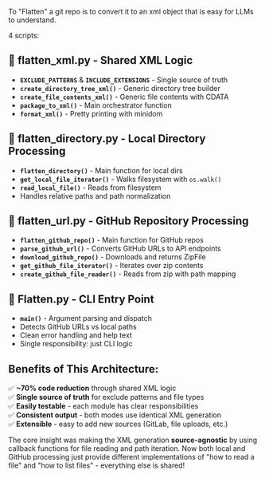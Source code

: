 To "Flatten" a git repo is to convert it to an xml object that is easy for LLMs to understand.

4 scripts:

## 📁 **flatten_xml.py** - Shared XML Logic
- **`EXCLUDE_PATTERNS`** & **`INCLUDE_EXTENSIONS`** - Single source of truth
- **`create_directory_tree_xml()`** - Generic directory tree builder
- **`create_file_contents_xml()`** - Generic file contents with CDATA
- **`package_to_xml()`** - Main orchestrator function
- **`format_xml()`** - Pretty printing with minidom

## 📁 **flatten_directory.py** - Local Directory Processing
- **`flatten_directory()`** - Main function for local dirs
- **`get_local_file_iterator()`** - Walks filesystem with `os.walk()`
- **`read_local_file()`** - Reads from filesystem
- Handles relative paths and path normalization

## 📁 **flatten_url.py** - GitHub Repository Processing  
- **`flatten_github_repo()`** - Main function for GitHub repos
- **`parse_github_url()`** - Converts GitHub URLs to API endpoints
- **`download_github_repo()`** - Downloads and returns ZipFile
- **`get_github_file_iterator()`** - Iterates over zip contents
- **`create_github_file_reader()`** - Reads from zip with path mapping

## 📁 **Flatten.py** - CLI Entry Point
- **`main()`** - Argument parsing and dispatch
- Detects GitHub URLs vs local paths
- Clean error handling and help text
- Single responsibility: just CLI logic

## Benefits of This Architecture:

✅ **~70% code reduction** through shared XML logic  
✅ **Single source of truth** for exclude patterns and file types  
✅ **Easily testable** - each module has clear responsibilities  
✅ **Consistent output** - both modes use identical XML generation  
✅ **Extensible** - easy to add new sources (GitLab, file uploads, etc.)  

The core insight was making the XML generation **source-agnostic** by using callback functions for file reading and path iteration. Now both local and GitHub processing just provide different implementations of "how to read a file" and "how to list files" - everything else is shared!
